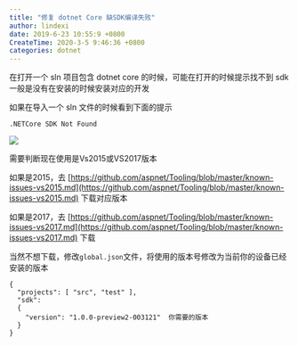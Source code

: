 ```yaml
---
title: "修复 dotnet Core 缺SDK编译失败"
author: lindexi
date: 2019-6-23 10:55:9 +0800
CreateTime: 2020-3-5 9:46:36 +0800
categories: dotnet
---
```


在打开一个 sln 项目包含 dotnet core 的时候，可能在打开的时候提示找不到 sdk 一般是没有在安装的时候安装对应的开发

<!--more-->



如果在导入一个 sln 文件的时候看到下面的提示

```
.NETCore SDK Not Found
```

![](http://image.acmx.xyz/5c82777e-6e2b-4d9b-a07f-5d83e2ae2cd7201612485939.jpg)

需要判断现在使用是Vs2015或VS2017版本

如果是2015，去 [https://github.com/aspnet/Tooling/blob/master/known-issues-vs2015.md](https://github.com/aspnet/Tooling/blob/master/known-issues-vs2015.md) 下载对应版本

如果是2017，去 [https://github.com/aspnet/Tooling/blob/master/known-issues-vs2017.md](https://github.com/aspnet/Tooling/blob/master/known-issues-vs2017.md)  下载

当然不想下载，修改`global.json`文件，将使用的版本号修改为当前你的设备已经安装的版本

```
{
  "projects": [ "src", "test" ],
  "sdk": 
  {
    "version": "1.0.0-preview2-003121"  你需要的版本
  }
}
```

